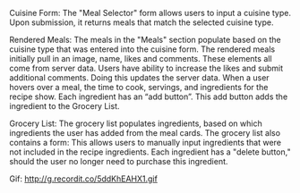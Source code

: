 Cuisine Form:
The "Meal Selector" form allows users to input a cuisine type. Upon submission, it returns meals that match the selected cuisine type.

Rendered Meals:
The meals in the "Meals" section populate based on the cuisine type that was entered into the cuisine form. The rendered meals initially pull in an image, name, likes and comments. These elements all come from server data. Users have ability to increase the likes and submit additional comments. Doing this updates the server data. When a user hovers over a meal, the time to cook, servings, and ingredients for the recipe show. Each ingredient has an “add button”. This add button adds the ingredient to the Grocery List.

Grocery List:
The grocery list populates ingredients, based on which ingredients the user has added from the meal cards. The grocery list also contains a form: This allows users to manually input ingredients that were not included in the recipe ingredients. Each ingredient has a "delete button," should the user no longer need to purchase this ingredient.

Gif: http://g.recordit.co/5ddKhEAHX1.gif 
